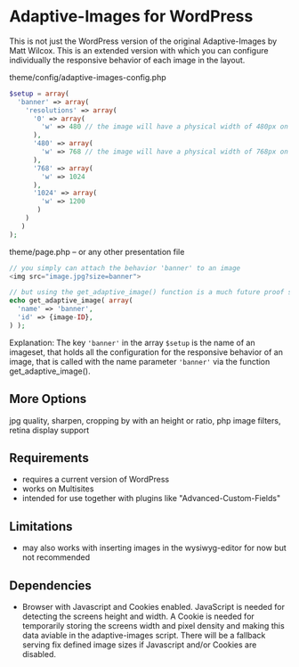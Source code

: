 Adaptive-Images for WordPress
=============================
This is not just the WordPress version of the original Adaptive-Images by Matt Wilcox. This is an extended version with which you can configure individually the responsive behavior of each image in the layout.

theme/config/adaptive-images-config.php
```php
$setup = array(
  'banner' => array(
    'resolutions' => array(
      '0' => array(
        'w' => 480 // the image will have a physical width of 480px on screens with less then 480px width
      ),
      '480' => array(
        'w' => 768 // the image will have a physical width of 768px on screens with minimum 480px and less then 768px width
      ),
      '768' => array(
        'w' => 1024
      ),
      '1024' => array(
        'w' => 1200
       )
    )
   )
);
```
theme/page.php – or any other presentation file
```php
// you simply can attach the behavior 'banner' to an image
<img src="image.jpg?size=banner">

// but using the get_adaptive_image() function is a much future proof solution
echo get_adaptive_image( array(
  'name' => 'banner', 
  'id' => {image-ID}, 
) );
```
Explanation: The key ```'banner'``` in the array ```$setup``` is the name of an imageset, that holds all the configuration for the responsive behavior of an image, that is called with the name parameter ```'banner'``` via the function get_adaptive_image().

More Options
-----------------
jpg quality, sharpen, cropping by with an height or ratio, php image filters, retina display support

Requirements
-----------
* requires a current version of WordPress
* works on Multisites
* intended for use together with plugins like "Advanced-Custom-Fields"

Limitations
-----------
* may also works with inserting images in the wysiwyg-editor for now but not recommended

Dependencies
------------
* Browser with Javascript and Cookies enabled.
  JavaScript is needed for detecting the screens height and width. A Cookie is needed for temporarily storing the screens width and pixel density and making this data aviable in the adaptive-images script. There will be a fallback serving fix defined image sizes if Javascript and/or Cookies are disabled.

    



